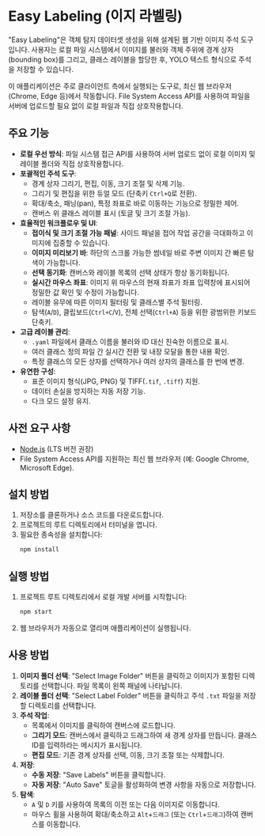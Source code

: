 # Easy Labeling (이지 라벨링)

"Easy Labeling"은 객체 탐지 데이터셋 생성을 위해 설계된 웹 기반 이미지 주석 도구입니다. 사용자는 로컬 파일 시스템에서 이미지를 불러와 객체 주위에 경계 상자(bounding box)를 그리고, 클래스 레이블을 할당한 후, YOLO 텍스트 형식으로 주석을 저장할 수 있습니다.

이 애플리케이션은 주로 클라이언트 측에서 실행되는 도구로, 최신 웹 브라우저(Chrome, Edge 등)에서 작동합니다. File System Access API를 사용하여 파일을 서버에 업로드할 필요 없이 로컬 파일과 직접 상호작용합니다.

## 주요 기능

-   **로컬 우선 방식**: 파일 시스템 접근 API를 사용하여 서버 업로드 없이 로컬 이미지 및 레이블 폴더와 직접 상호작용합니다.
-   **포괄적인 주석 도구**:
    -   경계 상자 그리기, 편집, 이동, 크기 조절 및 삭제 기능.
    -   그리기 및 편집을 위한 듀얼 모드 (단축키 `Ctrl+Q`로 전환).
    -   확대/축소, 패닝(pan), 특정 좌표로 바로 이동하는 기능으로 정밀한 제어.
    -   캔버스 위 클래스 레이블 표시 (토글 및 크기 조절 가능).
-   **효율적인 워크플로우 및 UI**:
    -   **접이식 및 크기 조절 가능 패널**: 사이드 패널을 접어 작업 공간을 극대화하고 이미지에 집중할 수 있습니다.
    -   **이미지 미리보기 바**: 하단의 스크롤 가능한 썸네일 바로 주변 이미지 간 빠른 탐색이 가능합니다.
    -   **선택 동기화**: 캔버스와 레이블 목록의 선택 상태가 항상 동기화됩니다.
    -   **실시간 마우스 좌표**: 이미지 위 마우스의 현재 좌표가 좌표 입력창에 표시되어 정밀한 값 확인 및 수정이 가능합니다.
    -   레이블 유무에 따른 이미지 필터링 및 클래스별 주석 필터링.
    -   탐색(`A`/`D`), 클립보드(`Ctrl+C`/`V`), 전체 선택(`Ctrl+A`) 등을 위한 광범위한 키보드 단축키.
-   **고급 레이블 관리**:
    -   `.yaml` 파일에서 클래스 이름을 불러와 ID 대신 친숙한 이름으로 표시.
    -   여러 클래스 정의 파일 간 실시간 전환 및 내장 모달을 통한 내용 확인.
    -   특정 클래스의 모든 상자를 선택하거나 여러 상자의 클래스를 한 번에 변경.
-   **유연한 구성**:
    -   표준 이미지 형식(JPG, PNG) 및 TIFF(`.tif`, `.tiff`) 지원.
    -   데이터 손실을 방지하는 자동 저장 기능.
    -   다크 모드 설정 유지.

## 사전 요구 사항

-   [Node.js](https://nodejs.org/) (LTS 버전 권장)
-   File System Access API를 지원하는 최신 웹 브라우저 (예: Google Chrome, Microsoft Edge).

## 설치 방법

1.  저장소를 클론하거나 소스 코드를 다운로드합니다.
2.  프로젝트의 루트 디렉토리에서 터미널을 엽니다.
3.  필요한 종속성을 설치합니다:
    ```bash
    npm install
    ```

## 실행 방법

1.  프로젝트 루트 디렉토리에서 로컬 개발 서버를 시작합니다:
    ```bash
    npm start
    ```
2.  웹 브라우저가 자동으로 열리며 애플리케이션이 실행됩니다.

## 사용 방법

1.  **이미지 폴더 선택**: "Select Image Folder" 버튼을 클릭하고 이미지가 포함된 디렉토리를 선택합니다. 파일 목록이 왼쪽 패널에 나타납니다.
2.  **레이블 폴더 선택**: "Select Label Folder" 버튼을 클릭하고 주석 `.txt` 파일을 저장할 디렉토리를 선택합니다.
3.  **주석 작업**:
    -   목록에서 이미지를 클릭하여 캔버스에 로드합니다.
    -   **그리기 모드**: 캔버스에서 클릭하고 드래그하여 새 경계 상자를 만듭니다. 클래스 ID를 입력하라는 메시지가 표시됩니다.
    -   **편집 모드**: 기존 경계 상자를 선택, 이동, 크기 조절 또는 삭제합니다.
4.  **저장**:
    -   **수동 저장**: "Save Labels" 버튼을 클릭합니다.
    -   **자동 저장**: "Auto Save" 토글을 활성화하여 변경 사항을 자동으로 저장합니다.
5.  **탐색**:
    -   `A` 및 `D` 키를 사용하여 목록의 이전 또는 다음 이미지로 이동합니다.
    -   마우스 휠을 사용하여 확대/축소하고 `Alt`+`드래그` (또는 `Ctrl`+`드래그`)하여 캔버스를 이동합니다.
